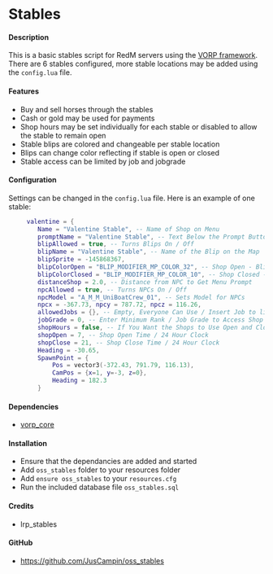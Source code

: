 # Stables

#### Description
This is a basic stables script for RedM servers using the [VORP framework](https://github.com/VORPCORE). There are 6 stables configured, more stable locations may be added using the `config.lua` file.

#### Features
- Buy and sell horses through the stables
- Cash or gold may be used for payments
- Shop hours may be set individually for each stable or disabled to allow the stable to remain open
- Stable blips are colored and changeable per stable location
- Blips can change color reflecting if stable is open or closed
- Stable access can be limited by job and jobgrade

#### Configuration
Settings can be changed in the `config.lua` file. Here is an example of one stable:
```lua
     valentine = {
        Name = "Valentine Stable", -- Name of Shop on Menu
        promptName = "Valentine Stable", -- Text Below the Prompt Button
        blipAllowed = true, -- Turns Blips On / Off
        blipName = "Valentine Stable", -- Name of the Blip on the Map
        blipSprite = -145868367,
        blipColorOpen = "BLIP_MODIFIER_MP_COLOR_32", -- Shop Open - Blip Colors Shown Below
        blipColorClosed = "BLIP_MODIFIER_MP_COLOR_10", -- Shop Closed - Blip Colors Shown Below
        distanceShop = 2.0, -- Distance from NPC to Get Menu Prompt
        npcAllowed = true, -- Turns NPCs On / Off
        npcModel = "A_M_M_UniBoatCrew_01", -- Sets Model for NPCs
        npcx = -367.73, npcy = 787.72, npcz = 116.26,
        allowedJobs = {}, -- Empty, Everyone Can Use / Insert Job to limit access - ex. "police"
        jobGrade = 0, -- Enter Minimum Rank / Job Grade to Access Shop
        shopHours = false, -- If You Want the Shops to Use Open and Closed Hours
        shopOpen = 7, -- Shop Open Time / 24 Hour Clock
        shopClose = 21, -- Shop Close Time / 24 Hour Clock
        Heading = -30.65,
		SpawnPoint = {
			Pos = vector3(-372.43, 791.79, 116.13),
			CamPos = {x=1, y=-3, z=0},
			Heading = 182.3
        }
```

#### Dependencies
- [vorp_core](https://github.com/VORPCORE/vorp-core-lua)

#### Installation
- Ensure that the dependancies are added and started
- Add `oss_stables` folder to your resources folder
- Add `ensure oss_stables` to your `resources.cfg`
- Run the included database file `oss_stables.sql`

#### Credits
- lrp_stables

#### GitHub
- https://github.com/JusCampin/oss_stables